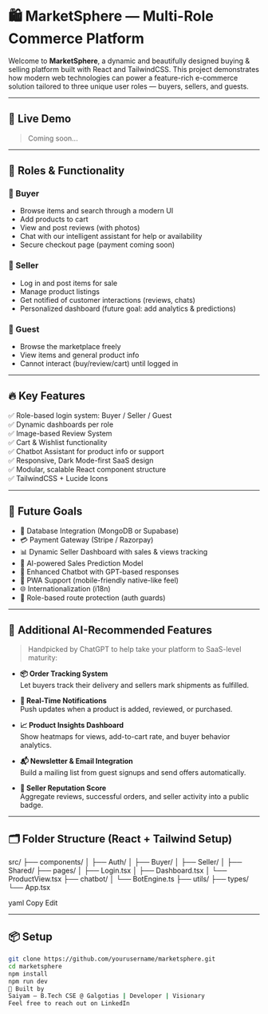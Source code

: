 # 🛍️ MarketSphere — Multi-Role Commerce Platform

Welcome to **MarketSphere**, a dynamic and beautifully designed buying & selling platform built with React and TailwindCSS. This project demonstrates how modern web technologies can power a feature-rich e-commerce solution tailored to three unique user roles — buyers, sellers, and guests.

---

## 🚀 Live Demo

> Coming soon...

---

## 🎯 Roles & Functionality

### 👤 Buyer
- Browse items and search through a modern UI
- Add products to cart
- View and post reviews (with photos)
- Chat with our intelligent assistant for help or availability
- Secure checkout page (payment coming soon)

### 🛒 Seller
- Log in and post items for sale
- Manage product listings
- Get notified of customer interactions (reviews, chats)
- Personalized dashboard (future goal: add analytics & predictions)

### 🙈 Guest
- Browse the marketplace freely
- View items and general product info
- Cannot interact (buy/review/cart) until logged in

---

## 🔥 Key Features

✅ Role-based login system: Buyer / Seller / Guest  
✅ Dynamic dashboards per role  
✅ Image-based Review System  
✅ Cart & Wishlist functionality  
✅ Chatbot Assistant for product info or support  
✅ Responsive, Dark Mode-first SaaS design  
✅ Modular, scalable React component structure  
✅ TailwindCSS + Lucide Icons

---

## 🧠 Future Goals

- 🔗 Database Integration (MongoDB or Supabase)
- 💳 Payment Gateway (Stripe / Razorpay)
- 📊 Dynamic Seller Dashboard with sales & views tracking
- 🤖 AI-powered Sales Prediction Model
- 🧠 Enhanced Chatbot with GPT-based responses
- 📱 PWA Support (mobile-friendly native-like feel)
- 🌐 Internationalization (i18n)
- 🔐 Role-based route protection (auth guards)

---

## 🧠 Additional AI-Recommended Features

> Handpicked by ChatGPT to help take your platform to SaaS-level maturity:

- **📦 Order Tracking System**  
  Let buyers track their delivery and sellers mark shipments as fulfilled.

- **📣 Real-Time Notifications**  
  Push updates when a product is added, reviewed, or purchased.

- **📈 Product Insights Dashboard**  
  Show heatmaps for views, add-to-cart rate, and buyer behavior analytics.

- **📬 Newsletter & Email Integration**  
  Build a mailing list from guest signups and send offers automatically.

- **👥 Seller Reputation Score**  
  Aggregate reviews, successful orders, and seller activity into a public badge.

---

## 🗂 Folder Structure (React + Tailwind Setup)

src/
├── components/
│ ├── Auth/
│ ├── Buyer/
│ ├── Seller/
│ ├── Shared/
├── pages/
│ ├── Login.tsx
│ ├── Dashboard.tsx
│ └── ProductView.tsx
├── chatbot/
│ └── BotEngine.ts
├── utils/
├── types/
└── App.tsx

yaml
Copy
Edit

---

## 📦 Setup

```bash
git clone https://github.com/yourusername/marketsphere.git
cd marketsphere
npm install
npm run dev
👑 Built by
Saiyam — B.Tech CSE @ Galgotias | Developer | Visionary
Feel free to reach out on LinkedIn
